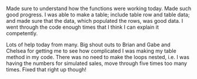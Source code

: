 Made sure to understand how the functions were working today. Made such good progress. I was able to make a table; include table row and table data; and made sure that the data, which populated the rows, was good data. I went through the code enough times that I think I can explain it competently.

Lots of help today from many. Big shout outs to Brian and Gabe and Chelsea for getting me to see how complicated I was making my table method in my code. There was no need to make the loops nested, i.e. I was having the numbers for simulated sales, move through five times too many times. Fixed that right up though!
